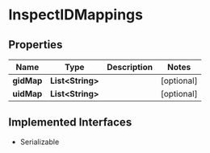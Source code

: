 

# InspectIDMappings


## Properties

| Name | Type | Description | Notes |
|------------ | ------------- | ------------- | -------------|
|**gidMap** | **List&lt;String&gt;** |  |  [optional] |
|**uidMap** | **List&lt;String&gt;** |  |  [optional] |


## Implemented Interfaces

* Serializable


